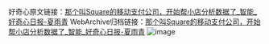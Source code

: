 好奇心原文链接：[那个叫Square的移动支付公司，开始帮小店分析数据了_智能_好奇心日报-夏雨青](https://www.qdaily.com/articles/1989.html)
WebArchive归档链接：[那个叫Square的移动支付公司，开始帮小店分析数据了_智能_好奇心日报-夏雨青](http://web.archive.org/web/20190623150132/https://www.qdaily.com/articles/1989.html)
![image](http://ww3.sinaimg.cn/large/007d5XDply1g3v4ncrj6cj30u02u57v7)